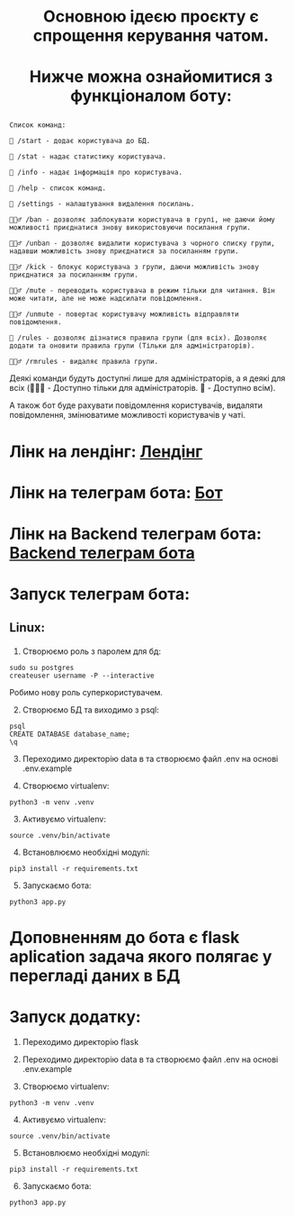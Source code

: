 <div align=center>
    <h1>Основною ідеєю проєкту є спрощення керування чатом.</h1>
    <h1><p>Нижче можна ознайомитися з функціоналом боту:</p></h1>
</div>

    Список команд:

    👥 /start - додає користувача до БД.

    👥 /stat - надає статистику користувача.

    👥 /info - надає інформація про користувача.

    👥 /help - список команд.

    👥 /settings - налаштування видалення посилань.

    👮🏻‍♂️ /ban - дозволяє заблокувати користувача в групі, не даючи йому можливості приєднатися знову використовуючи посилання групи.

    👮🏻‍♂️ /unban - дозволяє видалити користувача з чорного списку групи, надавши можливість знову приєднатися за посиланням групи.

    👮🏻‍♂️ /kick - блокує користувача з групи, даючи можливість знову приєднатися за посиланням групи.

    👮🏻‍♂️ /mute - переводить користувача в режим тільки для читання. Він може читати, але не може надсилати повідомлення.

    👮🏻‍♂️ /unmute - повертає користувачу можливість відправляти повідомлення.

    👥 /rules - дозволяє дізнатися правила групи (для всіх). Дозволяє додати та оновити правила групи (Тільки для адміністраторів).

    👮🏻‍♂️ /rmrules - видаляє правила групи.

Деякі команди будуть доступні лише для адміністраторів, а я деякі для всіх (👮🏻‍♂️ - Доступно тільки для адміністраторів. 👥 - Доступно всім).

А також бот буде рахувати повідомлення користувачів, видаляти повідомлення, змінюватиме можливості користувачів у чаті.

<h1>Лінк на лендінг: <a href='https://nikita88575.github.io/my_projects.html'>Лендінг</a></h1>
<h1>Лінк на телеграм бота: <a href='https://t.me/chat_auxiliary_bot'>Бот</a></h1>
<h1>Лінк на Backend телеграм бота: <a href='https://github.com/Nikita88575/Telegram_Bot_with_Flask/tree/main/telegram_bot'>Backend телеграм бота</a></h1>
<h1>Запуск телеграм бота:</h1> 

## <p>Linux:</p>

1) Створюємо роль з паролем для бд:

```
sudo su postgres
createuser username -P --interactive
```
Робимо нову роль суперкористувачем.

2) Створюємо БД та виходимо з psql:

```
psql
CREATE DATABASE database_name;
\q
```
3) Переходимо директорію data в та створюємо файл .env на основі .env.example

2) Створюємо virtualenv:
```
python3 -m venv .venv
```
3) Активуємо virtualenv:
```
source .venv/bin/activate
```
4) Встановлюємо необхідні модулі:
```
pip3 install -r requirements.txt
```
5) Запускаємо бота:
```
python3 app.py
```

<h1>Доповненням до бота є flask aplication задача якого полягає у перегладі даних в БД</h1>
<h1>Запуск додатку:</h1>

1) Переходимо директорію flask

2) Переходимо директорію data в та створюємо файл .env на основі .env.example

3) Створюємо virtualenv:
```
python3 -m venv .venv
```
4) Активуємо virtualenv:
```
source .venv/bin/activate
```
5) Встановлюємо необхідні модулі:
```
pip3 install -r requirements.txt
```
6) Запускаємо бота:
```
python3 app.py
```
